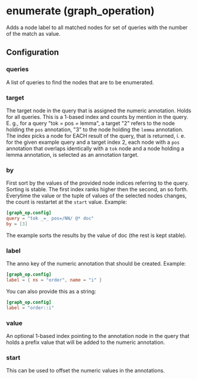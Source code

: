 # enumerate (graph_operation)

Adds a node label to all matched nodes for set of queries with the number of
the match as value.

## Configuration

###  queries

A list of queries to find the nodes that are to be enumerated.

###  target

The target node in the query that is assigned the numeric annotation.
Holds for all queries. This is a 1-based index and counts by mention in the query.
E. g., for a query "tok _=_ pos _=_ lemma", a target "2" refers to the node holding
the `pos` annotation, "3" to the node holding the `lemma` annotation. The index picks
a node for EACH result of the query, that is returned, i. e. for the given example query
and a target index 2, each node with a `pos` annotation that overlaps identically with
a `tok` node and a node holding a lemma annotation, is selected as an annotation target.

###  by

First sort by the values of the provided node indices referring to the query. Sorting is stable. The first index ranks higher then the second, an so forth.
Everytime the value or the tuple of values of the selected nodes changes, the count is restartet at the `start` value.
Example:
```toml
[graph_op.config]
query = "tok _=_ pos=/NN/ @* doc"
by = [3]
```

The example sorts the results by the value of doc (the rest is kept stable).

###  label

The anno key of the numeric annotation that should be created.
Example:
```toml
[graph_op.config]
label = { ns = "order", name = "i" }
```

You can also provide this as a string:
```toml
[graph_op.config]
label = "order::i"
```

###  value

An optional 1-based index pointing to the annotation node in the query that holds a prefix value that will be added to the numeric annotation.

###  start

This can be used to offset the numeric values in the annotations.

